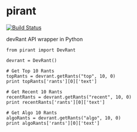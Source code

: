 # pirant

[![Build Status](https://travis-ci.org/aayush26/pirant.svg?branch=master)](https://travis-ci.org/aayush26/pirant)


devRant API wrapper in Python

```
from pirant import DevRant

devrant = DevRant()

# Get Top 10 Rants
topRants = devrant.getRants("top", 10, 0)
print topRants['rants'][0]['text']

# Get Recent 10 Rants
recentRants = devrant.getRants("recent", 10, 0)
print recentRants['rants'][0]['text']

# Get Algo 10 Rants
algoRants = devrant.getRants("algo", 10, 0)
print algoRants['rants'][0]['text']
```
